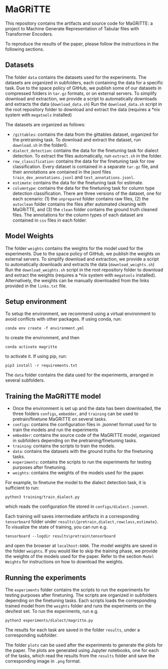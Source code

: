 # MaGRiTTE
This repository contains the artifacts and source code for MaGRiTTE: a project to Machine Generate Representation of Tabular files with Transformer Encoders.

To reproduce the results of the paper, please follow the instructions in the following sections.

## Datasets
The folder `data` contains the datasets used for the experiments. The datasets are organized in subfolders, each containing the data for a specific task. 
Due to the space policy of GitHub, we publish some of our datasets in compressed folders in ``tar.gz`` formats, or on external servers.
To simplify download and extraction, we provide a script to automatically downloads and extracts the data (``download_data.sh``)
Run the ``download_data.sh`` script in the root repository folder to download and extract the data (requires a *nix system with ``megatools`` installed)

The datasets are organized as follows:
- `/gittables`: contains the data from the gittables dataset, organized for the pretraining task. To download and extract the dataset, run `download.sh` in the folder0.
- `dialect_detection`: contains the data for the finetuning task for dialect detection. To extract the files automatically, run `extract.sh` in the folder.
- `row_classification`: contains the data for the finetuning task for row classification. Every dataset is contained in a separate ``tar.gz`` file, and their annotations are contained in the jsonl files `train_dev_annotations.jsonl` and `test_annotations.jsonl`.
- `estimate`: contains the data for the finetuning task for estimate.
- `columntype`: contains the data for the finetuning task for column type detection classification. There are three versions of the dataset, one for each scenario: (1) the `unprepared` folder contains raw files, (2) the `autoclean` folder contains the files after automated cleaning with MaGRiTTE, and (3) the `clean` folder contains the ground truth cleaned files. The annotations for the column types of each dataset are contained in `csv` files in each folder.
 
## Model Weights
The folder `weights` contains the weights for the model used for the experiments. 
Due to the space policy of GitHub, we publish the weights on external servers.
To simplify download and extraction, we provide a script to automatically downloads and extracts the data (``download_weights.sh``)
Run the ``download_weights.sh`` script in the root repository folder to download and extract the weights (requires a *nix system with ``megatools`` installed).
Alternatively, the weights can be manually downloaded from the links provided in the `links.txt` file.


## Setup environment
To setup the environment, we recommend using a virtual environment to avoid conflicts with other packages.
If using conda, run:

```conda env create -f environment.yml``` 

to create the environment, and then 

```conda activate magritte``` 

to activate it.
If using pip, run:

 `pip3 install -r requirements.txt`

The `data` folder contains the data used for the experiments, arranged in several subfolders. 


## Training the MaGRiTTE model

 - Once the environment is set up and the data has been downloaded, the three folders `configs`, `embedder`, and `training` can be used to pretrain/finetune MaGRiTTE on several tasks.
 - `configs`: contains the configuration files in .jsonnet format used for to train the models and run the experiments
 - `embedder`: contains the source code of the MaGRiTTE model, organized in subfolders depending on the pretraining/finetuning tasks.
 - `training`: contains the scripts to train the models. 
 - `data`: contains the datasets with the ground truths for the finetuning tasks.
 - `experiments`: contains the scripts to run the experiments for testing purposes after finetuning.
 - `weights`: contains the weights of the models used for the paper. 
 
 For example, to finetune the model to the dialect detection task, it is sufficient to run:
 
  ``python3 training/train_dialect.py`` 
  
  which reads the configuration file stored in ``configs/dialect.jsonnet``.

Each training will saves intermediate artifacts in a corresponding ``tensorboard`` folder under ``results\{pretrain,dialect,rowclass,estimate}``. To visualize the state of training, you can run e.g. 

``tensorboard --logdir results\pretrain\tensorboard`` 

and open the browser at ``localhost:6006``.
The model weights are saved in the folder ``weights``. If you would like to skip the training phase, we provide the weights of the models used for the paper. Refer to the section ``Model Weights`` for instructions on how to download the weights.

## Running the experiments
 The `experiments` folder contains the scripts to run the experiments for testing purposes after finetuning. The scripts are organized in subfolders depending on the finetuning tasks.
 Each scripts loads the corresponding trained model from the ``weights`` folder and runs the experiments on the dev/test set. 
To run the experiments, run e.g. 

``python3 experiments/dialect/magritte.py``

 The results for each task are saved in the folder ``results``, under a corresponding subfolder. 
 
 The folder ``plots`` can be used after the experiments to generate the plots for the paper. The plots are generated using Jupyter notebooks, one for each of the tasks, which read the results from the ``results`` folder and save the corresponding image in ``.png`` format.